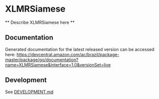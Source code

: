 # XLMRSiamese

** Describe XLMRSiamese here **

## Documentation

Generated documentation for the latest released version can be accessed here:
https://devcentral.amazon.com/ac/brazil/package-master/package/go/documentation?name=XLMRSiamese&interface=1.0&versionSet=live

## Development

See [DEVELOPMENT.md](./DEVELOPMENT.md)
